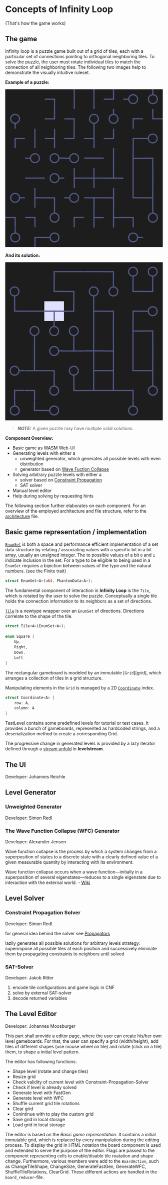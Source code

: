 # Concepts of Infinity Loop

(That's how the game works)

## The game

Infinity loop is a puzzle game built out of a grid of tiles, each with a particular set of connections pointing to orthogonal neighboring tiles. To solve the puzzle, the user must rotate individual tiles to match the connection of all neighboring tiles. The following two images help to demonstrate the visually intuitive ruleset.

**Example of a puzzle:**

![unsolved][unsolvedexample]

**And its solution:**

![solved][solvedexample]

> **_NOTE:_**  A given puzzle may have multiple valid solutions.

**Component Overview:**

* Basic game as [WASM][wasm] Web-UI
* Generating levels with either a
  * unweighted generator, which generates all possible levels with even distribution
  * generator based on [Wave Fuction Collapse][wfc]
* Solving arbitrary puzzle levels with either a
  * solver based on [Constraint Propagation][constraintpropagation]
  * SAT solver
* Manual level editor
* Help during solving by requesting hints

The following section further elaborates on each component. For an overview of the employed architecture and file structure, refer to the [architecture][architecture] file.

## Basic game representation / implementation

[`EnumSet`][enumset] is both a space and performance efficient implementation of a set data structure by relating / associating values with a specific bit in a bit array, usually an unsigned integer. The to possible values of a bit `0` and `1` indicate inclusion in the set. For a type to be eligible to being used in a `EnumSet` requires a bijection between values of the type and the natural numbers. (see the Finite trait)

```rust
struct EnumSet<A>(u64, PhantomData<A>);
```

The fundamental component of interaction in **Infinity Loop** is the `Tile`, which is rotated by the user to solve the puzzle. Conceptually a single tile holds the connection information to its neighbors as a set of directions.

[`Tile`][tile] is a newtype wrapper over an `EnumSet` of directions. Directions correlate to the shape of the tile.

```rust
struct Tile<A>(EnumSet<A>);

enum Square {
    Up,
    Right,
    Down,
    Left
}
```

The rectangular gameboard is modeled by an immutable [`Grid`][grid], which arranges a collection of tiles in a grid structure.

Manipulating elements in the `Grid` is managed by a 2D [`Coordinate`][coordinate] index.

```rust
struct Coordinate<A> {
    row: A,
    column: A
}
```

TestLevel contains some predefined levels for tutorial or test cases. It provides a bunch of gameboards, represented as hardcoded strings, and a deserialization method to create a corresponding Grid.

The progressive change in generated levels is provided by a lazy iterator defined through a [stream unfold][anamorphism] in **levelstream**.

## The UI

Developer: Johannes Reichle

## Level Generator

### Unweighted Generator

Developer: Simon Redl

### The Wave Function Collapse (WFC) Generator

Developer: Alexander Jensen

Wave function collapse is the process by which a system changes from a superposition of states to a discrete state with a clearly defined value of a given measurable quantity by interacting with its environment.

Wave function collapse occurs when a wave function—initially in a superposition of several eigenstates—reduces to a single eigenstate due to interaction with the external world. - [Wiki](https://en.wikipedia.org/wiki/Wave_function_collapse)

## Level Solver

### Constraint Propagation Solver

Developer: Simon Redl

for general idea behind the solver see [Propagators][propagator]

lazily generates all possible solutions for arbitrary levels
strategy: superimpose all possible tiles at each position and successively eliminate them by propagating constraints to neighbors until solved

### SAT-Solver

Developer: Jakob Ritter

1. encode tile configurations and game logic in CNF
2. solve by external SAT-solver
3. decode returned variables

## The Level Editor

Developer: Johannes Moosburger

This part shall provide a editor page, where the user can create his/her own level gameboards. For that, the user can specify a grid (width/height), add tiles of different shapes (use mouse wheel on tile) and rotate (click on a tile) them, to shape a initial level pattern.

The editor has following functions:
* Shape level (rotate and change tiles)
* Resize grid 
* Check validity of current level with Constraint-Propagation-Solver
* Check if level is already solved
* Generate level with FastGen
* Generate level with WFC
* Shuffle current grid tile rotations
* Clear grid
* Conintinue with to play the custom grid
* Save grid in local storage
* Load grid in local storage

The editor is based on the *Basic game representation*. It contains a initial immutable grid, which is replaced by every manipulation during the editing process. To display the grid in HTML notation the board component is used and extended to serve the purpose of the editor. Flags are passed to the component representing cells to enable/disable tile roatation and shape change. Furthermore, various members were add to the `BoardAction`, such as ChangeTileShape, ChangeSize, GenerateFastGen, GenerateWFC, ShuffleTileRotations, ClearGrid. These different actions are handled in the `board_reducer`-file.




[unsolvedexample]: <images/example-level.png>
[solvedexample]: <images/example-level-solution.png>

[propagator]: <https://qfpl.io/share/talks/propagators/slides.pdf>

[wasm]: <https://webassembly.org/>
[wfc]: <https://github.com/mxgmn/WaveFunctionCollapse>
[constraintpropagation]: <https://en.wikipedia.org/wiki/Constraint_satisfaction>
[anamorphism]: <https://en.wikipedia.org/wiki/Anamorphism>

[architecture]: <./architecture.md>

[enumset]: <../game/src/model/enumset.rs>
[coordinate]: <../game/src/model/coordinate.rs>
[tile]: <../game/src/model/tile.rs>
[square]: <../game/src/model/tile.rs>
